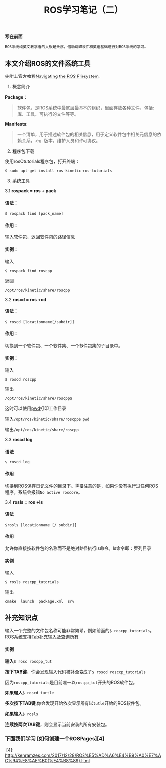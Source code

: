 ﻿---
layout: post
title: ROS学习笔记（二）
key: 20171228
tags: 学习 ROS  新手 ROS系统文件工具
---

**写在前面**

    ROS系统纯英文教学看的人很是头疼，借助翻译软件和英语基础进行对ROS系统的学习。

本文介绍ROS的文件系统工具
-----------------

先附上官方教程[Navigating the ROS Fliesystem][1]。


1. 概念简介

**Package**：

>软件包，是ROS系统中最底层最基本的组织，里面存放各种文件，包括:库、工具、可执行的文件等等。

**Manifests**: 

>一个清单，用于描述软件包的相关信息，用于定义软件包中相关元信息的依赖关系，.eg.   版本，维护人员和许可协议。 

2. 程序包下载

使用rosOtutorials程序包，打开终端：

`$ sudo apt-get install ros-kinetic-ros-tutorials`


3. 系统工具


3.1 **rospack = ros + pack**


#### 语法：



`$ rospack find [pack_name]`


#### 作用：


输入软件包，返回软件包的路径信息


#### 实例：


输入


`$ rospack find roscpp`


返回

`/opt/ros/kinetic/share/roscpp`

3.2 **roscd = ros +cd**

#### 语法：

`$ roscd [locationname[/subdir]]`

#### 作用：

切换到一个软件包、一个软件集、一个软件包集的子目录中。

#### 实例：

输入

`$ roscd roscpp`

输出

`/opt/ros/kinetic/share/roscpp$`

这时可以使用[pwd][2]打印工作目录

输入`/opt/ros/kinetic/share/roscpp$ pwd`

输出`/opt/ros/kinetic/share/roscpp`

3.3 **roscd log**

#### 语法

`$ roscd log`

#### 作用

切换到ROS保存日记文件的目录下。需要注意的是，如果你没有执行过任何ROS程序，系统会报错`No active roscore`。

3.4 **rosls = ros +ls**

#### 语法

`$rosls [locationname [/ subdir]]`

#### 作用

允许你直接按软件包的名称而不是绝对路径执行ls命令。ls命令即：罗列目录

#### 实例

输入

`$ rosls roscpp_tutorials`

输出

`cmake  launch  package.xml  srv`

## 补充知识点

输入一个完整的文件包名称可能非常繁琐，例如前面的`$ roscpp_tutorials`。ROS系统支持[Tab补充输入及查询所有][3]

#### 实例

**输入**`$ rosc roscpp_tut`

**按下TAB键**，你会发现输入代码被补全变成了`$ roscd rosccp_tutorials`

因为`roscpp_tutorials`是目前唯一以`roscpp_tut`开头的ROS软件包。

**如果输入**`$ roscd turtle`

**多次按下TAB键**,你会发现开始依次显示所有以`tutle`开始的ROS软件包。

**如果输入**`$ rosls`

**连续按两次TAB键**，则会显示当前安装的所有安装包。

### 下面我们学习 [如何创建一个ROSPages][4]





  [1]: http://wiki.ros.org/ROS/Tutorials/NavigatingTheFilesystem
  [2]: http://ss64.com/bash/pwd.html
  [3]: http://en.wikipedia.org/wiki/Command_line_completion
  [4]: http://kenramzes.com/2017/12/28/ROS%E5%AD%A6%E4%B9%A0%E7%AC%94%E8%AE%B0(%E4%B8%89).html
